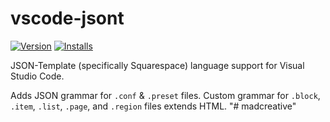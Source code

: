 # vscode-jsont <img src="https://raw.githubusercontent.com/stormwarning/vscode-jsont/master/images/squarespace-black.png" alt="" align="right">

[![Version](http://vsmarketplacebadge.apphb.com/version-short/stormwarning.json-template.svg?style=flat-square&label=vsce)](https://marketplace.visualstudio.com/items?itemName=stormwarning.json-template)
[![Installs](http://vsmarketplacebadge.apphb.com/installs/stormwarning.json-template.svg?style=flat-square)](https://marketplace.visualstudio.com/items?itemName=stormwarning.json-template)

JSON-Template (specifically Squarespace) language support for Visual Studio Code.

Adds JSON grammar for `.conf` & `.preset` files. Custom grammar for `.block`, `.item`, `.list`, `.page`, and `.region` files extends HTML.
"# madcreative" 
